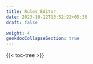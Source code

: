 ```yaml
---
title: Rules Editor
date: 2023-10-12T13:52:22+05:30
draft: false

weight: 4
geekdocCollapseSection: true
---
```


{{< toc-tree >}}
